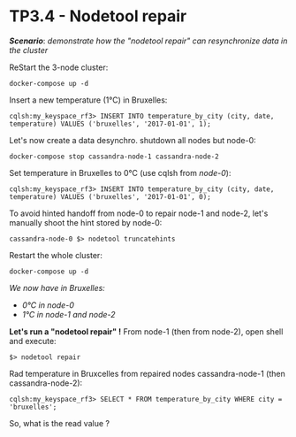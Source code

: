 TP3.4 - Nodetool repair
=======================

***Scenario***: *demonstrate how the "nodetool repair" can resynchronize data in the cluster*

ReStart the 3-node cluster:
```
docker-compose up -d
```
Insert a new temperature (1°C) in Bruxelles:
```
cqlsh:my_keyspace_rf3> INSERT INTO temperature_by_city (city, date, temperature) VALUES ('bruxelles', '2017-01-01', 1);
```
Let's now create a data desynchro. shutdown all nodes but node-0:
```
docker-compose stop cassandra-node-1 cassandra-node-2
```
Set temperature in Bruxelles to 0°C (use cqlsh from *node-0*):
```
cqlsh:my_keyspace_rf3> INSERT INTO temperature_by_city (city, date, temperature) VALUES ('bruxelles', '2017-01-01', 0);
```
To avoid hinted handoff from node-0 to repair node-1 and node-2, let's manually shoot the hint stored by node-0:
```
cassandra-node-0 $> nodetool truncatehints
```

Restart the whole cluster:
```
docker-compose up -d
```
*We now have in Bruxelles:*
* *0°C in node-0*
* *1°C in node-1 and node-2*

**Let's run a "nodetool repair" !** From node-1 (then from node-2), open shell and execute:
```
$> nodetool repair
```
Rad temperature in Bruxcelles from repaired nodes cassandra-node-1 (then cassandra-node-2):
```
cqlsh:my_keyspace_rf3> SELECT * FROM temperature_by_city WHERE city = 'bruxelles';
```
So, what is the read value ?